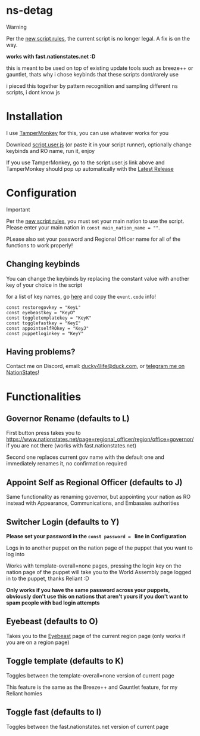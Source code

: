# ns-detag

> [!WARNING]
> Per the [new script rules](https://forum.nationstates.net/viewtopic.php?p=41811907#p41811907), the current script is no longer legal. A fix is on the way.

**works with fast.nationstates.net :D**

this is meant to be used on top of existing update tools such as breeze++ or gauntlet, thats why i chose keybinds that these scripts dont/rarely use

i pieced this together by pattern recognition and sampling different ns scripts, i dont know js

# Installation
I use [TamperMonkey](https://www.tampermonkey.net/) for this, you can use whatever works for you

Download [script.user.js](https://github.com/ducky4life/ns-detag/raw/main/script.user.js) (or paste it in your script runner), optionally change keybinds and RO name, run it, enjoy

If you use TamperMonkey, go to the script.user.js link above and TamperMonkey should pop up automatically with the [Latest Release](https://github.com/ducky4life/ns-detag/releases/latest)


# Configuration

> [!IMPORTANT]
> Per the [new script rules](https://forum.nationstates.net/viewtopic.php?p=41811907#p41811907), you must set your main nation to use the script.
> Please enter your main nation in `const main_nation_name = ""`.

PLease also set your password and Regional Officer name for all of the functions to work properly!

## Changing keybinds

You can change the keybinds by replacing the constant value with another key of your choice in the script

for a list of key names, go [here](https://www.toptal.com/developers/keycode) and copy the `event.code` info!

```
const restoregovkey = "KeyL"
const eyebeastkey = "KeyO"
const toggletemplatekey = "KeyK"
const togglefastkey = "KeyI"
const appointselfROkey = "KeyJ"
const puppetloginkey = "KeyY"
```

## Having problems?

Contact me on Discord, email: ducky4life@duck.com, or [telegram me on NationStates](https://www.nationstates.net/page=compose_telegram?tgto=ducky)!

# Functionalities

## Governor Rename (defaults to L)

First button press takes you to https://www.nationstates.net/page=regional_officer/region/office=governor/ if you are not there (works with fast.nationstates.net)
 
Second one replaces current gov name with the default one and immediately renames it, no confirmation required

## Appoint Self as Regional Officer (defaults to J)

Same functionality as renaming governor, but appointing your nation as RO instead with Appearance, Communications, and Embassies authorities

## Switcher Login (defaults to Y)

**Please set your password in the `const password = ` line in Configuration**

Logs in to another puppet on the nation page of the puppet that you want to log into

Works with template-overall=none pages, pressing the login key on the nation page of the puppet will take you to the World Assembly page logged in to the puppet, thanks Reliant :D

**Only works if you have the same password across your puppets, obviously don't use this on nations that aren't yours if you don't want to spam people with bad login attempts**

## Eyebeast (defaults to O)

Takes you to the [Eyebeast](https://eyebeast.calref.ca) page of the current region page (only works if you are on a region page)

## Toggle template (defaults to K)

Toggles between the template-overall=none version of current page

This feature is the same as the Breeze++ and Gauntlet feature, for my Reliant homies

## Toggle fast (defaults to I)

Toggles between the fast.nationstates.net version of current page
